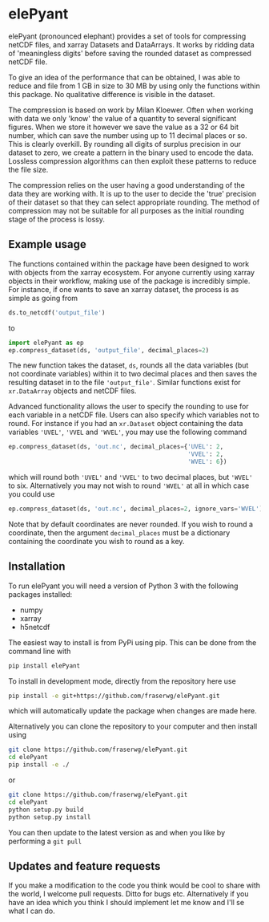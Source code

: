 # elePyant

elePyant (pronounced elephant) provides a set of tools for compressing netCDF files, and xarray Datasets and DataArrays. It works by ridding data of 'meaningless digits' before saving the rounded dataset as compressed netCDF file.

To give an idea of the performance that can be obtained, I was able to reduce and file from 1 GB in size to 30 MB by using only the functions within this package. No qualitative difference is visible in the dataset.

The compression is based on work by Milan Kloewer. Often when working with data we only 'know' the value of a quantity to several significant figures. When we store it however we save the value as a 32 or 64 bit number, which can save the number using up to 11 decimal places or so. This is clearly overkill. By rounding all digits of surplus precision in our dataset to zero, we create a pattern in the binary used to encode the data. Lossless compression algorithms can then exploit these patterns to reduce the file size.

The compression relies on the user having a good understanding of the data they are working with. It is up to the user to decide the 'true' precision of their dataset so that they can select appropriate rounding. The method of compression may not be suitable for all purposes as the initial rounding stage of the process is lossy.

## Example usage

The functions contained within the package have been designed to work with objects from the xarray ecosystem. For anyone currently using xarray objects in their workflow, making use of the package is incredibly simple. For instance, if one wants to save an xarray dataset, the process is as simple as going from

```python
ds.to_netcdf('output_file')
```

to

```python
import elePyant as ep
ep.compress_dataset(ds, 'output_file', decimal_places=2)
```

The new function takes the dataset, `ds`, rounds all the data variables (but not coordinate variables) within it to two decimal places and then saves the resulting dataset in to the file `'output_file'`. Similar functions exist for `xr.DataArray` objects and netCDF files.

Advanced functionality allows the user to specify the rounding to use for each variable in a netCDF file. Users can also specify which variables not to round. For instance if you had an `xr.Dataset` object containing the data variables `'UVEL'`, `'VVEL` and `'WVEL'`, you may use the following command

```python
ep.compress_dataset(ds, 'out.nc', decimal_places={'UVEL': 2,
                                                  'VVEL': 2,
                                                  'WVEL': 6})
```

which will round both `'UVEL'` and `'VVEL'` to two decimal places, but `'WVEL'` to six. Alternatively you may not wish to round `'WVEL'` at all in which case you could use

```python
ep.compress_dataset(ds, 'out.nc', decimal_places=2, ignore_vars='WVEL')
```

Note that by default coordinates are never rounded. If you wish to round a coordinate, then the argument `decimal_places` must be a dictionary containing the coordinate you wish to round as a key.

## Installation

To run elePyant you will need a version of Python 3 with the following packages installed:
- numpy
- xarray
- h5netcdf

The easiest way to install is from PyPi using pip. This can be done from the command line with

```bash
pip install elePyant
```

To install in development mode, directly from the repository here use

```bash
pip install -e git+https://github.com/fraserwg/elePyant.git
```

which will automatically update the package when changes are made here.

Alternatively you can clone the repository to your computer and then install using

```bash
git clone https://github.com/fraserwg/elePyant.git
cd elePyant
pip install -e ./
```

or

```bash
git clone https://github.com/fraserwg/elePyant.git
cd elePyant
python setup.py build
python setup.py install
```

You can then update to the latest version as and when you like by performing a `git pull`

## Updates and feature requests

If you make a modification to the code you think would be cool to share with the world, I welcome pull requests. Ditto for bugs etc. Alternatively if you have an idea which you think I should implement let me know and I'll se what I can do.
